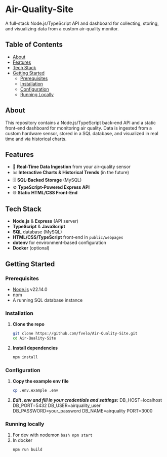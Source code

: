 # Air-Quality-Site

A full-stack Node.js/TypeScript API and dashboard for collecting, storing, and visualizing data from a custom air-quality monitor.

## Table of Contents

- [About](#about)  
- [Features](#features)  
- [Tech Stack](#tech-stack)  
- [Getting Started](#getting-started)  
  - [Prerequisites](#prerequisites)  
  - [Installation](#installation)  
  - [Configuration](#configuration)  
  - [Running Locally](#running-locally)  

## About

This repository contains a Node.js/TypeScript back-end API and a static front-end dashboard for monitoring air quality. Data is ingested from a custom hardware sensor, stored in a SQL database, and visualized in real time and via historical charts.

## Features

- 🔄 **Real-Time Data Ingestion** from your air-quality sensor  
- 📊 **Interactive Charts & Historical Trends**  (in the future)
- 🗄️ **SQL-Backed Storage** (MySQL)
- ⚙️ **TypeScript-Powered Express API**  
- 🌐 **Static HTML/CSS Front-End**  

## Tech Stack

- **Node.js** & **Express** (API server)  
- **TypeScript** & **JavaScript**  
- **SQL** database (MySQL)  
- **HTML/CSS/TypeScript** front-end in `public/webpages`  
- **dotenv** for environment-based configuration  
- **Docker** (optional)  

## Getting Started

### Prerequisites

- [Node.js](https://nodejs.org/) v22.14.0  
- npm
- A running SQL database instance

### Installation

1. **Clone the repo**  
   
   ```bash
   git clone https://github.com/fvelo/Air-Quality-Site.git
   cd Air-Quality-Site
   ```
2. **Install dependencies**

   ```bash
   npm install
   ```
### Configuration
1. **Copy the example env file**
   ```bash
   cp .env.example .env
   ```
2. ***Edit .env and fill in your credentials and settings:***
   DB_HOST=localhost
   DB_PORT=5432
   DB_USER=airquality_user
   DB_PASSWORD=your_password
   DB_NAME=airquality
   PORT=3000
### Running locally
  1. For dev with nodemon
    ```bash
    npm start
    ```
  2. In docker
     ```bash
     npm run build
     ```
